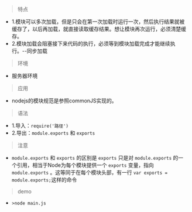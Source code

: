 > 特点

* 1.模块可以多次加载，但是只会在第一次加载时运行一次，然后执行结果就被缓存了，以后再加载，就直接读取缓存结果。想让模块再次运行，必须清楚缓存。
* 2.模块加载会阻塞接下来代码的执行，必须等到模块加载完成才能继续执行。--同步加载
> 环境

* 服务器环境
> 应用

* nodejs的模块规范是参照commonJS实现的。
> 语法
* 1.导入：`require('路径')`
* 2.导出：`module.exports` 和 `exports`
> 注意
* `module.exports` 和 `exports` 的区别是 `exports` 只是对 `module.exports` 的一个引用，相当于Node为每个模块提供一个 `exports` 变量，指向 `module.exports` 。这等同于在每个模块头部，有一行 `var exports = module.exports;`这样的命令
> demo
* `>node main.js`